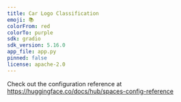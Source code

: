 ```yaml
---
title: Car Logo Classification
emoji: 📚
colorFrom: red
colorTo: purple
sdk: gradio
sdk_version: 5.16.0
app_file: app.py
pinned: false
license: apache-2.0
---
```


Check out the configuration reference at https://huggingface.co/docs/hub/spaces-config-reference
